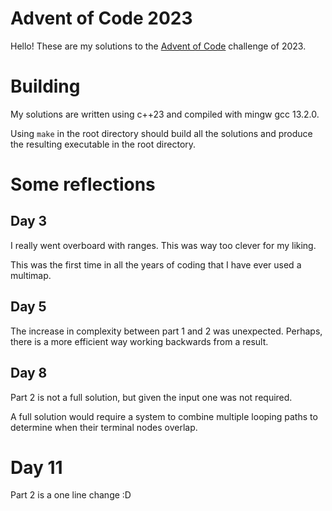 # Advent of Code 2023

Hello! These are my solutions to the [Advent of Code](https://adventofcode.com/2023) challenge of 2023.

# Building

My solutions are written using c++23 and compiled with mingw gcc 13.2.0.

Using `make` in the root directory should build all the solutions and produce the resulting executable in the root directory.

# Some reflections

## Day 3

I really went overboard with ranges. This was way too clever for my liking.

This was the first time in all the years of coding that I have ever used a multimap.

## Day 5

The increase in complexity between part 1 and 2 was unexpected. Perhaps, there is a more efficient way working backwards from a result.

## Day 8

Part 2 is not a full solution, but given the input one was not required.

A full solution would require a system to combine multiple looping paths to determine when their terminal nodes overlap.

# Day 11

Part 2 is a one line change :D
